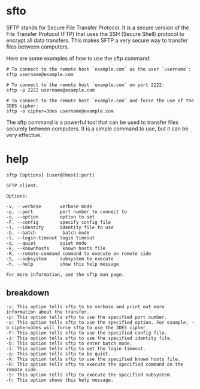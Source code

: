 # sfto

SFTP stands for Secure File Transfer Protocol. It is a secure version of the File Transfer Protocol (FTP) that uses the SSH (Secure Shell) protocol to encrypt all data transfers. This makes SFTP a very secure way to transfer files between computers.

Here are some examples of how to use the sftp command:

```
# To connect to the remote host `example.com` as the user `username`:
sftp username@example.com

# To connect to the remote host `example.com` on port 2222:
sftp -p 2222 username@example.com

# To connect to the remote host `example.com` and force the use of the 3DES cipher:
sftp -o cipher=3des username@example.com
```

The sftp command is a powerful tool that can be used to transfer files securely between computers. It is a simple command to use, but it can be very effective.


# help 

```
sftp [options] [user@]host[:port]

SFTP client.

Options:

-v, --verbose       verbose mode
-p, --port          port number to connect to
-o, --option        option to set
-F, --config        specify config file
-i, --identity      identity file to use
-b, --batch          batch mode
-l, --login-timeout login timeout
-q, --quiet         quiet mode
-k, --knownhosts     known hosts file
-R, --remote-command command to execute on remote side
-S, --subsystem     subsystem to execute
-h, --help          show this help message

For more information, see the sftp man page.
```
## breakdown 

```
-v: This option tells sftp to be verbose and print out more information about the transfer.
-p: This option tells sftp to use the specified port number.
-o: This option tells sftp to use the specified option. For example, -o cipher=3des will force sftp to use the 3DES cipher.
-F: This option tells sftp to use the specified config file.
-i: This option tells sftp to use the specified identity file.
-b: This option tells sftp to enter batch mode.
-l: This option tells sftp to set the login timeout.
-q: This option tells sftp to be quiet.
-k: This option tells sftp to use the specified known hosts file.
-R: This option tells sftp to execute the specified command on the remote side.
-S: This option tells sftp to execute the specified subsystem.
-h: This option shows this help message.
```

